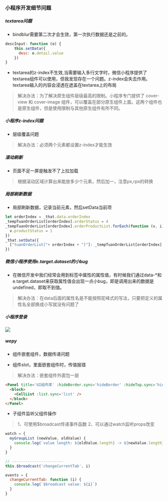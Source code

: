 ### 小程序开发细节问题

##### textarea问题
- bindblur需要第二次才会生效，第一次执行数据还是之前的。
```js
descInput: function (e) {
    this.setData({
      desc: e.detail.value
    })
}
```
- textarea的z-index不生效,当需要输入多行文字时，微信小程序提供了textarea组件可以使用，但我发现存在一个问题。z-index会失去作用。textarea输入的内容会浸透在遮盖在textarea上的布局

> 解决办法：为了解决原生组件层级最高的限制。小程序专门提供了 cover-view 和 cover-image 组件，可以覆盖在部分原生组件上面。这两个组件也是原生组件，但是使用限制与其他原生组件有所不同。

##### 小程序z-index问题

- 层级覆盖问题
> 解决办法：必须两个元素都设置z-index才能生效



##### 滚动刷新

- 页面不足一屏是触发不了上拉加载
> 根据滚动区域计算出来能放多少个元素，然后加一，注意px,rpx的转换

##### 局部刷新数据

- 局部刷新数据，记录当前元素，然后setData当前项
```js
let orderIndex = _that.data.orderIndex
_tempTuanOrderList[orderIndex].orderStatus = 4
_tempTuanOrderList[orderIndex].orderProductList.forEach(function (v, i) {
  v.productStatus = 1
})
_that.setData({
  ["tuanOrderList["+ orderIndex + "]"]: _tempTuanOrderList[orderIndex]
})
```

##### 微信小程序使用e.target.dataset的小bug
- 在微信开发中我们经常会用到标签中属性的属性值，有时候我们通过data-*和 e.target.dataset来获取属性值会出现一点小bug，即是调用出来的数据是undefined，即取不到值。 

> 解决办法：在data后面的属性名是不能按照驼峰式的写法，只要把定义的属性名全部换成小写就没有问题了

##### 小程序登录

![](http://pc1g4qy0i.bkt.clouddn.com//upload/wxlogin.png)

##### wepy

- 组件嵌套组件，数据传递问题

- 组件slot，里面嵌套组件时，传值报错
> 解决办法：嵌套组件外面包一层<block></block>
```html
<Panel title='UI组件库' :hideBorder.sync='hideBorder' :hideTop.sync='hideTop'>
  <block>
    <CellList :list.sync='list' />
  </block>
</Panel>
```
- 子组件监听父组件操作
> 1、可使用$broadcast传递事件函数
> 2、可以通过watch监听props改变
```js
watch = {
  myGroupList (newValue, oldValue) {
    console.log(`value length: ${oldValue.length} -> ${newValue.length}`)
  }
}

// -----------------------
this.$broadcast('changeCurrentTab', i)

events = {
  changeCurrentTab: function (i) {
    console.log(`$broadcast value: ${i}`)
  }
}
```
